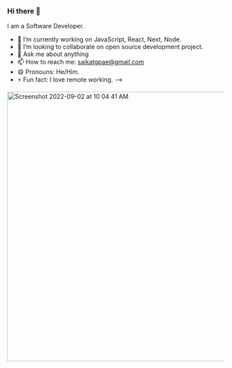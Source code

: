 ### Hi there 👋


<!-- **saikatgpae/saikatgpae** is a ✨ _special_ ✨ repository because its `README.md` (this file) appears on your GitHub profile. -->

I am a Software Developer.

- 🔭 I’m currently working on JavaScript, React, Next, Node.
- 👯 I’m looking to collaborate on open source development project.
- 💬 Ask me about anything
- 📫 How to reach me: saikatgpae@gmail.com
- 😄 Pronouns: He/Him.
- ⚡ Fun fact: I love remote working.
-->

<img width="623" alt="Screenshot 2022-09-02 at 10 04 41 AM" src="https://user-images.githubusercontent.com/85638137/188060909-b57699d0-259b-427b-9ef1-fc1c41bbc0f2.png">
